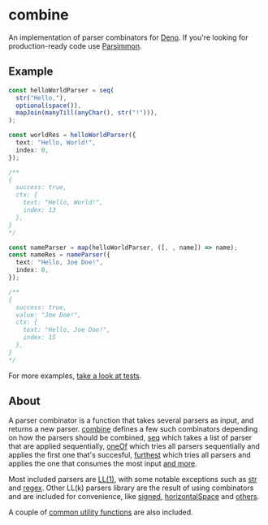 # combine

An implementation of parser combinators for [Deno](https://deno.land/). If you're looking
for production-ready code use [Parsimmon](https://github.com/jneen/parsimmon). 

## Example

```ts
const helloWorldParser = seq(
  str("Hello,"),
  optional(space()),
  mapJoin(manyTill(anyChar(), str("!"))),
);

const worldRes = helloWorldParser({
  text: "Hello, World!",
  index: 0,
});

/**
{
  success: true,
  ctx: {
    text: "Hello, World!",
    index: 13
  },
}
*/

const nameParser = map(helloWorldParser, ([, , name]) => name);
const nameRes = nameParser({
  text: "Hello, Joe Doe!",
  index: 0,
});

/**
{
  success: true,
  value: "Joe Doe!",
  ctx: {
    text: "Hello, Joe Doe!",
    index: 15
  },
}
*/
```

For more examples,
[take a look at tests](https://github.com/ClaudiuCeia/combine/tree/main/src/tests).

## About

A parser combinator is a function that takes several parsers as input, and
returns a new parser. [combine](https://github.com/ClaudiuCeia/combine/) defines
a few such combinators depending on how the parsers should be combined,
[seq](https://github.com/ClaudiuCeia/combine/blob/main/src/combinators.ts#L42)
which takes a list of parser that are applied sequentially,
[oneOf](https://github.com/ClaudiuCeia/combine/blob/main/src/combinators.ts#L109)
which tries all parsers sequentially and applies the first one that's succesful,
[furthest](https://github.com/ClaudiuCeia/combine/blob/main/src/combinators.ts#L150)
which tries all parsers and applies the one that consumes the most input
[and more](https://github.com/ClaudiuCeia/combine/blob/main/src/combinators.ts).

Most included parsers are [LL(1)](https://en.wikipedia.org/wiki/LL_parser), with
some notable exceptions such as
[str](https://github.com/ClaudiuCeia/combine/blob/main/src/parsers.ts#L8) and
[regex](https://github.com/ClaudiuCeia/combine/blob/main/src/parsers.ts#L274).
Other LL(k) parsers library are the result of using combinators and are included
for convenience, like
[signed](https://github.com/ClaudiuCeia/combine/blob/main/src/parsers.ts#L259),
[horizontalSpace](https://github.com/ClaudiuCeia/combine/blob/main/src/parsers.ts#L189)
and [others](https://github.com/ClaudiuCeia/combine/blob/main/src/parsers.ts).

A couple of
[common utility functions](https://github.com/ClaudiuCeia/combine/blob/main/src/utility.ts)
are also included.